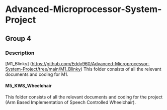 # Advanced-Microprocessor-System-Project
## Group 4

### Description
[M1_Blinky] (https://github.com/Eddy960/Advanced-Microprocessor-System-Project/tree/main/M1_Blinky)
This folder consists of all the relevant documents and coding for M1.

#### M5_KWS_Wheelchair
This folder consists of all the relevant documents and coding for the project (Arm Based Implementation of Speech Controlled Wheelchair).


